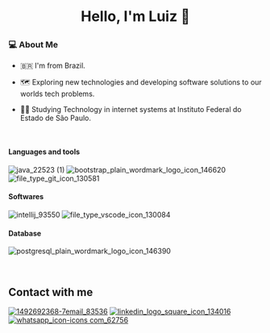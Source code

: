 # <p align="center">Hello, I'm Luiz :wave:</p>

### :computer: About Me

  *  :brazil: I'm from Brazil.
  
  *  :world_map: Exploring new technologies and developing software solutions to our worlds tech problems.
  
  *  👨‍🎓 Studying Technology in internet systems at Instituto Federal do Estado de São Paulo.
&nbsp;

&nbsp;


#### Languages and tools

![java_22523 (1)](https://user-images.githubusercontent.com/80286396/121232375-ec811000-c867-11eb-97fa-0543c83c7efe.png)
![bootstrap_plain_wordmark_logo_icon_146620](https://user-images.githubusercontent.com/80286396/121232665-3538c900-c868-11eb-8bce-54ce5691af04.png)
![file_type_git_icon_130581](https://user-images.githubusercontent.com/80286396/121233302-e9d2ea80-c868-11eb-9b70-619d3b39b4a7.png)

#### Softwares

![intellij_93550](https://user-images.githubusercontent.com/80286396/121233675-3d453880-c869-11eb-94ad-d676be78c11b.png)
![file_type_vscode_icon_130084](https://user-images.githubusercontent.com/80286396/121233681-3dddcf00-c869-11eb-966a-16d09052c6ad.png)

#### Database

![postgresql_plain_wordmark_logo_icon_146390](https://user-images.githubusercontent.com/80286396/121233698-446c4680-c869-11eb-8a5c-470c3fd48a4a.png)
&nbsp;

&nbsp;


## Contact with me

[![1492692368-7email_83536](https://user-images.githubusercontent.com/80286396/121246545-ac298e00-c877-11eb-9879-99e59454c8e1.png)](mailto:freitasow@gmail.com)
[![linkedin_logo_square_icon_134016](https://user-images.githubusercontent.com/80286396/121246591-b6e42300-c877-11eb-9917-bb04a91cc0d1.png)](https://www.linkedin.com/in/luiz-augusto-freitas-7a0b88208/)
[![whatsapp_icon-icons com_62756](https://user-images.githubusercontent.com/80286396/121246715-d54a1e80-c877-11eb-8c04-a875364c0a3d.png)](https://api.whatsapp.com/send?phone=5519994142662)
